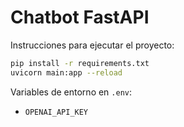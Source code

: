 # Chatbot FastAPI

Instrucciones para ejecutar el proyecto:

```bash
pip install -r requirements.txt
uvicorn main:app --reload
```

Variables de entorno en `.env`:
- `OPENAI_API_KEY`
